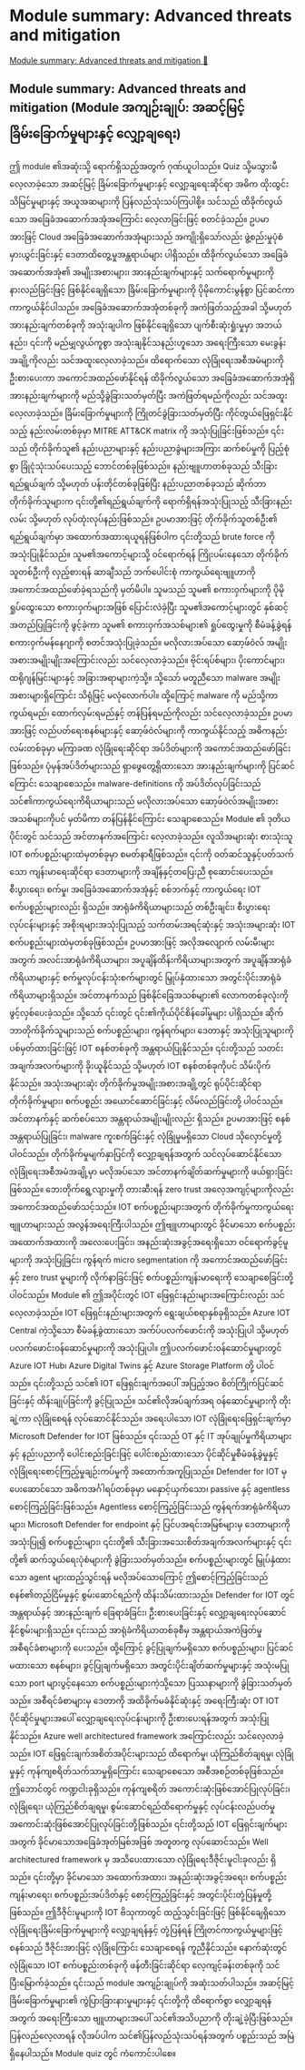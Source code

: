 # Module summary: Advanced threats and mitigation

[Module summary: Advanced threats and mitigation 🔗](https://www.coursera.org/learn/advanced-cybersecurity-concepts-and-capstone-project/lecture/73NRU/module-summary-advanced-threats-and-mitigation)

## Module summary: Advanced threats and mitigation (Module အကျဉ်းချုပ်: အဆင့်မြင့် ခြိမ်းခြောက်မှုများနှင့် လျှော့ချရေး)

ဤ module ၏အဆုံးသို့ ရောက်ရှိသည့်အတွက် ဂုဏ်ယူပါသည်။ Quiz သို့မသွားမီ လေ့လာခဲ့သော အဆင့်မြင့် ခြိမ်းခြောက်မှုများနှင့် လျှော့ချရေးဆိုင်ရာ အဓိက ထိုးထွင်းသိမြင်မှုများနှင့် အယူအဆများကို ပြန်လည်သုံးသပ်ကြပါစို့။ သင်သည် ထိခိုက်လွယ်သော အခြေခံအဆောက်အအုံအကြောင်း လေ့လာခြင်းဖြင့် စတင်ခဲ့သည်။ ဥပမာအားဖြင့် Cloud အခြေခံအဆောက်အအုံများသည် အကျိုးရှိသော်လည်း ဖွဲ့စည်းမှုပုံစံမှားယွင်းခြင်းနှင့် ဒေတာထိတွေ့မှုအန္တရာယ်များ ပါရှိသည်။ ထိခိုက်လွယ်သော အခြေခံအဆောက်အအုံ၏ အမျိုးအစားများ၊ အားနည်းချက်များနှင့် သက်ရောက်မှုများကို နားလည်ခြင်းဖြင့် ဖြစ်နိုင်ချေရှိသော ခြိမ်းခြောက်မှုများကို ပိုမိုကောင်းမွန်စွာ ပြင်ဆင်ကာ ကာကွယ်နိုင်ပါသည်။ အခြေခံအဆောက်အအုံတစ်ခုကို အကဲဖြတ်သည့်အခါ သို့မဟုတ် အားနည်းချက်တစ်ခုကို အသုံးချပါက ဖြစ်နိုင်ချေရှိသော ပျက်စီးဆုံးရှုံးမှုမှာ အဘယ်နည်း၊ ၎င်းကို မည်မျှလွယ်ကူစွာ အသုံးချနိုင်သနည်းဟူသော အရေးကြီးသော မေးခွန်းအချို့ကိုလည်း သင်အထူးလေ့လာခဲ့သည်။ ထိရောက်သော လုံခြုံရေးအစီအမံများကို ဦးစားပေးကာ အကောင်အထည်ဖော်နိုင်ရန် ထိခိုက်လွယ်သော အခြေခံအဆောက်အအုံရှိ အားနည်းချက်များကို မည်သို့ခွဲခြားသတ်မှတ်ပြီး အကဲဖြတ်ရမည်ကိုလည်း သင်အထူးလေ့လာခဲ့သည်။ ခြိမ်းခြောက်မှုများကို ကြိုတင်ခွဲခြားသတ်မှတ်ပြီး ကိုင်တွယ်ဖြေရှင်းနိုင်သည့် နည်းလမ်းတစ်ခုမှာ MITRE ATT&CK matrix ကို အသုံးပြုခြင်းဖြစ်သည်။ ၎င်းသည် တိုက်ခိုက်သူ၏ နည်းပညာများနှင့် နည်းပညာခွဲများအကြား ဆက်စပ်မှုကို ပြည့်စုံစွာ ခြုံငုံသုံးသပ်ပေးသည့် ဘောင်တစ်ခုဖြစ်သည်။ နည်းဗျူဟာတစ်ခုသည် သီးခြားရည်ရွယ်ချက် သို့မဟုတ် ပန်းတိုင်တစ်ခုဖြစ်ပြီး နည်းပညာတစ်ခုသည် ဆိုက်ဘာတိုက်ခိုက်သူများက ၎င်းတို့၏ရည်ရွယ်ချက်ကို ရောက်ရှိရန်အသုံးပြုသည့် သီးခြားနည်းလမ်း သို့မဟုတ် လုပ်ထုံးလုပ်နည်းဖြစ်သည်။ ဥပမာအားဖြင့် တိုက်ခိုက်သူတစ်ဦး၏ ရည်ရွယ်ချက်မှာ အထောက်အထားရယူရန်ဖြစ်ပါက ၎င်းတို့သည် brute force ကို အသုံးပြုနိုင်သည်။ သူမ၏အကောင့်များသို့ ဝင်ရောက်ရန် ကြိုးပမ်းနေသော တိုက်ခိုက်သူတစ်ဦးကို လှည့်စားရန် ဆာချီသည် ဘက်ပေါင်းစုံ ကာကွယ်ရေးဗျူဟာကို အကောင်အထည်ဖော်ခဲ့ရသည်ကို မှတ်မိပါ။ သူမသည် သူမ၏ စကားဝှက်များကို ပိုမိုရှုပ်ထွေးသော စကားဝှက်များအဖြစ် ပြောင်းလဲခဲ့ပြီး သူမ၏အကောင့်များတွင် နှစ်ဆင့်အတည်ပြုခြင်းကို ဖွင့်ခဲ့ကာ သူမ၏ စကားဝှက်အသစ်များ၏ ရှုပ်ထွေးမှုကို စီမံခန့်ခွဲရန် စကားဝှက်မန်နေဂျာကို စတင်အသုံးပြုခဲ့သည်။ မလိုလားအပ်သော ဆော့ဖ်ဝဲလ် အမျိုးအစားအမျိုးမျိုးအကြောင်းလည်း သင်လေ့လာခဲ့သည်။ ဗိုင်းရပ်စ်များ၊ ပိုးကောင်များ၊ ထရိုဂျန်မြင်းများနှင့် အခြားအရာများကဲ့သို့။ သို့သော် မတူညီသော malware အမျိုးအစားများရှိကြောင်း သိရုံဖြင့် မလုံလောက်ပါ။ ထို့ကြောင့် malware ကို မည်သို့ကာကွယ်ရမည်၊ ထောက်လှမ်းရမည်နှင့် တန်ပြန်ရမည်ကိုလည်း သင်လေ့လာခဲ့သည်။ ဥပမာအားဖြင့် လည်ပတ်ရေးစနစ်များနှင့် ဆော့ဖ်ဝဲလ်များကို ကာကွယ်နိုင်သည့် အဓိကနည်းလမ်းတစ်ခုမှာ မကြာခဏ လုံခြုံရေးဆိုင်ရာ အပ်ဒိတ်များကို အကောင်အထည်ဖော်ခြင်းဖြစ်သည်။ ပုံမှန်အပ်ဒိတ်များသည် ရှာဖွေတွေ့ရှိထားသော အားနည်းချက်များကို ပြင်ဆင်ကြောင်း သေချာစေသည်။ malware-definitions ကို အပ်ဒိတ်လုပ်ခြင်းသည် သင်၏ကာကွယ်ရေးကိရိယာများသည် မလိုလားအပ်သော ဆော့ဖ်ဝဲလ်အမျိုးအစားအသစ်များကိုပင် မှတ်မိကာ တန်ပြန်နိုင်ကြောင်း သေချာစေသည်။ Module ၏ ဒုတိယပိုင်းတွင် သင်သည် အင်တာနက်အကြောင်း လေ့လာခဲ့သည်။ လူသိအများဆုံး စားသုံးသူ IOT စက်ပစ္စည်းများထဲမှတစ်ခုမှာ စမတ်နာရီဖြစ်သည်။ ၎င်းကို ဝတ်ဆင်သူနှင့်ပတ်သက်သော ကျန်းမာရေးဆိုင်ရာ ဒေတာများကို အချိန်နှင့်တပြေးညီ စုဆောင်းပေးသည်။ စီးပွားရေး၊ စက်မှု၊ အခြေခံအဆောက်အအုံနှင့် စစ်ဘက်နှင့် ကာကွယ်ရေး IOT စက်ပစ္စည်းများလည်း ရှိသည်။ အာရုံခံကိရိယာများသည် တစ်ဦးချင်း၊ စီးပွားရေးလုပ်ငန်းများနှင့် အစိုးရများအသုံးပြုသည့် သက်တမ်းအရင့်ဆုံးနှင့် အသုံးအများဆုံး IOT စက်ပစ္စည်းများထဲမှတစ်ခုဖြစ်သည်။ ဥပမာအားဖြင့် အလိုအလျောက် လမ်းမီးများအတွက် အလင်းအာရုံခံကိရိယာများ၊ အပူချိန်ထိန်းကိရိယာများအတွက် အပူချိန်အာရုံခံကိရိယာများနှင့် စက်မှုလုပ်ငန်းသုံးစက်များတွင် မြှုပ်နှံထားသော အတွင်းပိုင်းအာရုံခံကိရိယာများရှိသည်။ အင်တာနက်သည် ဖြစ်နိုင်ခြေအသစ်များ၏ လောကတစ်ခုလုံးကို ဖွင့်လှစ်ပေးခဲ့သည်။ သို့သော် ၎င်းတွင် ၎င်း၏ကိုယ်ပိုင်စိန်ခေါ်မှုများ ပါရှိသည်။ ဆိုက်ဘာတိုက်ခိုက်သူများသည် စက်ပစ္စည်းများ၊ ကွန်ရက်များ၊ ဒေတာနှင့် အသုံးပြုသူများကို ပစ်မှတ်ထားခြင်းဖြင့် IOT စနစ်တစ်ခုကို အန္တရာယ်ပြုနိုင်သည်။ ၎င်းတို့သည် သတင်းအချက်အလက်များကို ခိုးယူနိုင်သည် သို့မဟုတ် IOT စနစ်တစ်ခုကိုပင် သိမ်းပိုက်နိုင်သည်။ အသုံးအများဆုံး တိုက်ခိုက်မှုအမျိုးအစားအချို့တွင် ရုပ်ပိုင်းဆိုင်ရာ တိုက်ခိုက်မှုများ၊ စက်ပစ္စည်း အယောင်ဆောင်ခြင်းနှင့် လိမ်လည်ခြင်းတို့ ပါဝင်သည်။ အင်တာနက်နှင့် ဆက်စပ်သော အန္တရာယ်အမျိုးမျိုးလည်း ရှိသည်။ ဥပမာအားဖြင့် စနစ်အန္တရာယ်ပြုခြင်း၊ malware ကူးစက်ခြင်းနှင့် လုံခြုံမှုမရှိသော Cloud သိုလှောင်မှုတို့ ပါဝင်သည်။ တိုက်ခိုက်မှုမျက်နှာပြင်ကို လျှော့ချရန်အတွက် သင်လုပ်ဆောင်နိုင်သော လုံခြုံရေးအစီအမံအချို့မှာ မလိုအပ်သော အင်တာနက်ချိတ်ဆက်မှုများကို ဖယ်ရှားခြင်းဖြစ်သည်။ ဘေးတိုက်ရွေ့လျားမှုကို တားဆီးရန် zero trust အလေ့အကျင့်များကိုလည်း အကောင်အထည်ဖော်သင့်သည်။ IOT စက်ပစ္စည်းများအတွက် တိုက်ခိုက်မှုကာကွယ်ရေးဗျူဟာများသည် အလွန်အရေးကြီးပါသည်။ ဤဗျူဟာများတွင် ခိုင်မာသော စက်ပစ္စည်းအထောက်အထားကို အလေးပေးခြင်း၊ အနည်းဆုံးအခွင့်အရေးရှိသော ဝင်ရောက်ခွင့်မူများကို အသုံးပြုခြင်း၊ ကွန်ရက် micro segmentation ကို အကောင်အထည်ဖော်ခြင်းနှင့် zero trust မူများကို လိုက်နာခြင်းဖြင့် စက်ပစ္စည်းကျန်းမာရေးကို သေချာစေခြင်းတို့ ပါဝင်သည်။ Module ၏ ဤအပိုင်းတွင် IOT ဖြေရှင်းနည်းများအကြောင်းလည်း သင်လေ့လာခဲ့သည်။ IOT ဖြေရှင်းနည်းများအတွက် ရွေးချယ်စရာနှစ်ခုရှိသည်။ Azure IOT Central ကဲ့သို့သော စီမံခန့်ခွဲထားသော အက်ပ်ပလက်ဖောင်းကို အသုံးပြုပါ သို့မဟုတ် ပလက်ဖောင်းဝန်ဆောင်မှုများကို အသုံးပြုပါ။ ဤပလက်ဖောင်းဝန်ဆောင်မှုများတွင် Azure IOT Hub၊ Azure Digital Twins နှင့် Azure Storage Platform တို့ ပါဝင်သည်။ ၎င်းတို့သည် သင်၏ IOT ဖြေရှင်းချက်အပေါ် အပြည့်အဝ စိတ်ကြိုက်ပြင်ဆင်ခြင်းနှင့် ထိန်းချုပ်ခြင်းကို ခွင့်ပြုသည်။ သင်၏လိုအပ်ချက်အရ ဝန်ဆောင်မှုများကို တိုးချဲ့ကာ လုံခြုံစေရန် လုပ်ဆောင်နိုင်သည်။ အရေးပါသော IOT လုံခြုံရေးဖြေရှင်းချက်မှာ Microsoft Defender for IOT ဖြစ်သည်။ ၎င်းသည် OT နှင့် IT အုပ်ချုပ်မှုကိရိယာများနှင့် နည်းပညာကို ပေါင်းစည်းခြင်းဖြင့် ပေါင်းစည်းထားသော ပိုင်ဆိုင်မှုစီမံခန့်ခွဲမှုနှင့် လုံခြုံရေးစောင့်ကြည့်မှုချဉ်းကပ်မှုကို အထောက်အကူပြုသည်။ Defender for IOT မှ ပေးဆောင်သော အဓိကအင်္ဂါရပ်တစ်ခုမှာ မနှောင့်ယှက်သော၊ passive နှင့် agentless စောင့်ကြည့်ခြင်းဖြစ်သည်။ Agentless စောင့်ကြည့်ခြင်းသည် ကွန်ရက်အာရုံခံကိရိယာများ၊ Microsoft Defender for endpoint နှင့် ပြင်ပအရင်းအမြစ်များမှ ဒေတာများကို အသုံးပြု၍ စက်ပစ္စည်းများ၊ ၎င်းတို့၏ သီးခြားအသေးစိတ်အချက်အလက်များနှင့် ၎င်းတို့၏ ဆက်သွယ်ရေးပုံစံများကို ခွဲခြားသတ်မှတ်သည်။ စက်ပစ္စည်းများတွင် မြှုပ်နှံထားသော agent များထည့်သွင်းရန် မလိုအပ်သောကြောင့် ဤစောင့်ကြည့်ခြင်းသည် စနစ်၏တည်ငြိမ်မှုနှင့် စွမ်းဆောင်ရည်ကို ထိန်းသိမ်းထားသည်။ Defender for IOT တွင် အန္တရာယ်နှင့် အားနည်းချက် ခြေရာခံခြင်း၊ ဦးစားပေးခြင်းနှင့် လျှော့ချရေးလုပ်ဆောင်နိုင်စွမ်းများရှိသည်။ ၎င်းသည် အာရုံခံကိရိယာတစ်ခုစီမှ အန္တရာယ်အကဲဖြတ်မှုအစီရင်ခံစာများကို ပေးသည်။ ထို့ကြောင့် ခွင့်ပြုချက်မရှိသော စက်ပစ္စည်းများ၊ ပြင်ဆင်မထားသော စနစ်များ၊ ခွင့်ပြုချက်မရှိသော အတွင်းပိုင်းချိတ်ဆက်မှုများနှင့် အသုံးမပြုသော port များပွင့်နေသော စက်ပစ္စည်းများကဲ့သို့သော ပြဿနာများကို ခွဲခြားသတ်မှတ်သည်။ အစီရင်ခံစာများမှ ဒေတာကို အထိခိုက်မခံနိုင်ဆုံးနှင့် အရေးကြီးဆုံး OT IOT ပိုင်ဆိုင်မှုများအပေါ် လျှော့ချရေးလုပ်ငန်းများကို ဦးစားပေးရန်အတွက် အသုံးပြုနိုင်သည်။ Azure well architectured framework အကြောင်းလည်း သင်လေ့လာခဲ့သည်။ IOT ဖြေရှင်းချက်အစိတ်အပိုင်းများသည် ထိရောက်မှု၊ ယုံကြည်စိတ်ချရမှု၊ လုံခြုံမှုနှင့် ကုန်ကျစရိတ်သက်သာမှုရှိကြောင်း သေချာစေသော အစီအစဉ်တစ်ခုဖြစ်သည်။ ဤဘောင်တွင် ကဏ္ဍငါးခုရှိသည်။ ကုန်ကျစရိတ် အကောင်းဆုံးဖြစ်အောင်ပြုလုပ်ခြင်း၊ လုံခြုံရေး၊ ယုံကြည်စိတ်ချရမှု၊ စွမ်းဆောင်ရည်ထိရောက်မှုနှင့် လုပ်ငန်းလည်ပတ်မှု အကောင်းဆုံးဖြစ်အောင်ပြုလုပ်ခြင်းတို့ဖြစ်သည်။ ၎င်းတို့သည် IOT ဖြေရှင်းချက်များအတွက် ခိုင်မာသောအခြေခံအုတ်မြစ်အဖြစ် အတူတကွ လုပ်ဆောင်သည်။ Well architectured framework မှ အသိပေးထားသော လုံခြုံရေးဒီဇိုင်းမူငါးခုလည်း ရှိသည်။ ၎င်းတို့မှာ ခိုင်မာသော အထောက်အထား၊ အနည်းဆုံးအခွင့်အရေး၊ စက်ပစ္စည်းကျန်းမာရေး၊ စက်ပစ္စည်းအပ်ဒိတ်နှင့် စောင့်ကြည့်ခြင်းနှင့် အတွင်းပိုင်းတုံ့ပြန်မှုတို့ဖြစ်သည်။ ဤဒီဇိုင်းမူများကို IOT ဗိသုကာတွင် ထည့်သွင်းခြင်းဖြင့် ဖြစ်နိုင်ချေရှိသော လုံခြုံရေးခြိမ်းခြောက်မှုများကို လျှော့ချရန်နှင့် တုံ့ပြန်ရန် ကြိုတင်ကာကွယ်မှုများဖြင့် စနစ်သည် ဒီဇိုင်းအားဖြင့် လုံခြုံကြောင်း သေချာစေရန် ကူညီနိုင်သည်။ နောက်ဆုံးတွင် လုံခြုံသော IOT စက်ပစ္စည်းတစ်ခုကို ဖန်တီးခြင်းဆိုင်ရာ လေ့ကျင့်ခန်းတစ်ခုကို သင်ပြီးမြောက်ခဲ့သည်။ ၎င်းသည် module အကျဉ်းချုပ်ကို အဆုံးသတ်ပါသည်။ အဆင့်မြင့် ခြိမ်းခြောက်မှုများ၏ ကွဲပြားခြားနားမှုများနှင့် ၎င်းတို့ကို ထိရောက်စွာ လျှော့ချရန်အတွက် အရေးကြီးသော ဗျူဟာများအပေါ် သင်၏အသိပညာကို တိုးချဲ့ခဲ့ပြီးဖြစ်သည်။ ပြန်လည်လေ့လာရန် လိုအပ်ပါက သင်၏ပြန်လည်သုံးသပ်ရန်အတွက် ပစ္စည်းသည် အမြဲရှိနေပါသည်။ Module quiz တွင် ကံကောင်းပါစေ။
